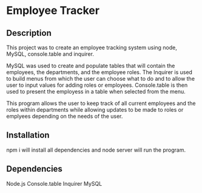 
# Employee Tracker

## Description

This project was to create an employee tracking system using node, MySQL, console.table and inquirer.

MySQL was used to create and populate tables that will contain the employees, the departments, and the employee roles.
The Inquirer is used to build menus from which the user can choose what to do and to allow the user to input values for adding roles or employees.
Console.table is then used to present the employess in a table when selected from the menu.

This program allows the user to keep track of all current employees and the roles within departments while allowing updates to be made to roles or emplyees depending on the needs of the user.

## Installation

npm i will install all dependencies and node server will run the program.

## Dependencies

Node.js
Console.table
Inquirer
MySQL

